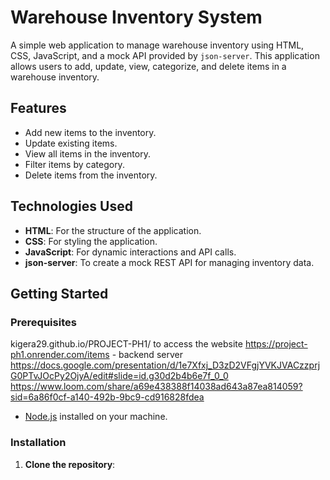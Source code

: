 # Warehouse Inventory System

A simple web application to manage warehouse inventory using HTML, CSS, JavaScript, and a mock API provided by `json-server`. This application allows users to add, update, view, categorize, and delete items in a warehouse inventory.

## Features

- Add new items to the inventory.
- Update existing items.
- View all items in the inventory.
- Filter items by category.
- Delete items from the inventory.

## Technologies Used

- **HTML**: For the structure of the application.
- **CSS**: For styling the application.
- **JavaScript**: For dynamic interactions and API calls.
- **json-server**: To create a mock REST API for managing inventory data.


## Getting Started

### Prerequisites
 kigera29.github.io/PROJECT-PH1/  to access the website
 https://project-ph1.onrender.com/items - backend server
 https://docs.google.com/presentation/d/1e7Xfxj_D3zD2VFgjYVKJVACzzprjG0PTvJOcPy2OjyA/edit#slide=id.g30d2b4b6e7f_0_0     
 https://www.loom.com/share/a69e438388f14038ad643a87ea814059?sid=6a86f0cf-a140-492b-9bc9-cd916828fdea
 
- [Node.js](https://nodejs.org/) installed on your machine.

### Installation

1. **Clone the repository**:

 
